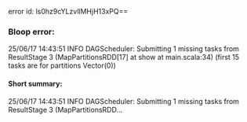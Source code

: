 error id: ls0hz9cYLzvllMHjH13xPQ==
### Bloop error:

25/06/17 14:43:51 INFO DAGScheduler: Submitting 1 missing tasks from ResultStage 3 (MapPartitionsRDD[17] at show at main.scala:34) (first 15 tasks are for partitions Vector(0))
#### Short summary: 

25/06/17 14:43:51 INFO DAGScheduler: Submitting 1 missing tasks from ResultStage 3 (MapPartitionsRDD...